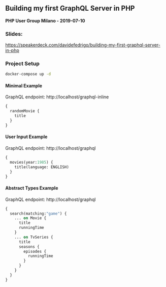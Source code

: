 ## Building my first GraphQL Server in PHP

**PHP User Group Milano - 2019-07-10**

### Slides:
https://speakerdeck.com/davidefedrigo/building-my-first-graphql-server-in-php

### Project Setup

```bash
docker-compose up -d
````

#### Minimal Example

GraphQL endpoint: http://localhost/graphql-inline

```graphql
{
  randomMovie {
    title
  }
}
```

#### User Input Example

GraphQL endpoint: http://localhost/graphql

```graphql
{
  movies(year:1985) {
    title(language: ENGLISH)
  }
}
```


#### Abstract Types Example

GraphQL endpoint: http://localhost/graphql

```graphql
{
  search(matching:"game") {
    ... on Movie {
      title
      runningTime
    }
    ... on TvSeries {
      title
      seasons {
        episodes {
          runningTime
        }
      }
    }
  }
}
```

